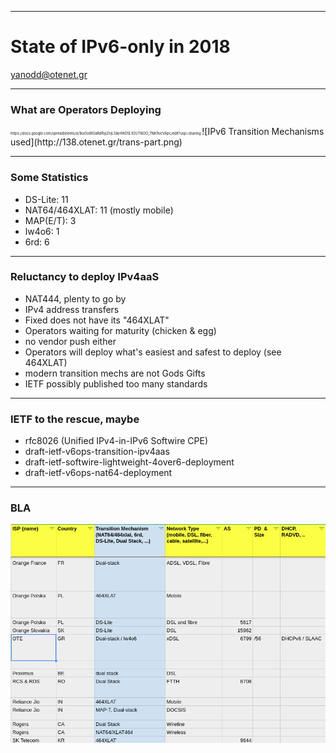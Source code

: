 
---
# State of IPv6-only in 2018
yanodd@otenet.gr

---
### What are Operators Deploying
<span style="font-size:0.4em">
https://docs.google.com/spreadsheets/d/1ksOoWOaRdRyjZnjLSikHf4O5L1OUTNOO_7NK9vcVApc/edit?usp=sharing
</span>
![IPv6 Transition Mechanisms used](http://138.otenet.gr/trans-part.png)

---
### Some Statistics

- DS-Lite:       11
- NAT64/464XLAT: 11 (mostly mobile)
- MAP(E/T):      3
- lw4o6:         1
- 6rd:           6

---
### Reluctancy to deploy IPv4aaS

- NAT444, plenty to go by
- IPv4 address transfers
- Fixed does not have its "464XLAT"
- Operators waiting for maturity (chicken & egg)
- no vendor push either
- Operators will deploy what's easiest and safest to deploy (see 464XLAT)
- modern transition mechs are not Gods Gifts
- IETF possibly published too many standards

---
### IETF to the rescue, maybe

- rfc8026 (Unified IPv4-in-IPv6 Softwire CPE)
- draft-ietf-v6ops-transition-ipv4aas
- draft-ietf-softwire-lightweight-4over6-deployment
- draft-ietf-v6ops-nat64-deployment

---
### BLA
![Flux Explained](https://github.com/yanodd/grnog7/blob/master/trans-part.png)

